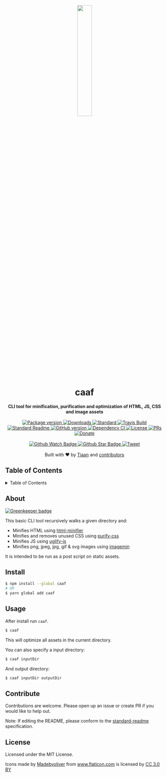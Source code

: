 <div align="center">
	<image width="30%" src="media/minimize.png" alt=""/>
</div>
<h1 align="center">caaf</h1>
<div align="center">
  <strong>CLI tool for minification, purification and optimization of HTML, JS, CSS and image assets</strong>
</div>
<br>
<div align="center">
  <a href="https://npmjs.org/package/caaf">
    <img src="https://img.shields.io/npm/v/caaf.svg?style=flat-square" alt="Package version" />
  </a>
  <a href="https://npmjs.org/package/caaf">
  <img src="https://img.shields.io/npm/dm/caaf.svg?style=flat-square" alt="Downloads" />
  </a>
  <a href="https://github.com/feross/standard">
    <img src="https://img.shields.io/badge/code%20style-standard-brightgreen.svg?style=flat-square" alt="Standard" />
  </a>
  <a href="https://travis-ci.org/tiaanduplessis/caaf">
    <img src="https://img.shields.io/travis/tiaanduplessis/caaf.svg?style=flat-square" alt="Travis Build" />
  </a>
  <a href="https://github.com/RichardLitt/standard-readme)">
    <img src="https://img.shields.io/badge/standard--readme-OK-green.svg?style=flat-square" alt="Standard Readme" />
  </a>
  <a href="https://badge.fury.io/gh/tiaanduplessis%2Fcaaf">
    <img src="https://badge.fury.io/gh/tiaanduplessis%2Fcaaf.svg?style=flat-square" alt="GitHub version" />
  </a>
  <a href="https://dependencyci.com/github/tiaanduplessis/caaf">
    <img src="https://dependencyci.com/github/tiaanduplessis/caaf/badge?style=flat-square" alt="Dependency CI" />
  </a>
  <a href="https://github.com/tiaanduplessis/caaf/blob/master/LICENSE">
    <img src="https://img.shields.io/npm/l/caaf.svg?style=flat-square" alt="License" />
  </a>
  <a href="http://makeapullrequest.com">
    <img src="https://img.shields.io/badge/PRs-welcome-brightgreen.svg?style=flat-square" alt="PRs" />
  </a>
  <a href="https://www.paypal.me/tiaanduplessis/1">
    <img src="https://img.shields.io/badge/$-support-green.svg?style=flat-square" alt="Donate" />
  </a>
</div>
<br>
<div align="center">
  <a href="https://github.com/tiaanduplessis/caaf/watchers">
    <img src="https://img.shields.io/github/watchers/tiaanduplessis/caaf.svg?style=social" alt="Github Watch Badge" />
  </a>
  <a href="https://github.com/tiaanduplessis/caaf/stargazers">
    <img src="https://img.shields.io/github/stars/tiaanduplessis/caaf.svg?style=social" alt="Github Star Badge" />
  </a>
  <a href="https://twitter.com/intent/tweet?text=Check%20out%20caaf!%20https://github.com/tiaanduplessis/caaf%20%F0%9F%91%8D">
    <img src="https://img.shields.io/twitter/url/https/github.com/tiaanduplessis/caaf.svg?style=social" alt="Tweet" />
  </a>
</div>
<br>
<div align="center">
  Built with ❤︎ by <a href="tiaan.beer">Tiaan</a> and <a href="https://github.com/tiaanduplessis/caaf/graphs/contributors">contributors</a>
</div>

<h2>Table of Contents</h2>
<details>
  <summary>Table of Contents</summary>
  <li><a href="#about">About</a></li>
  <li><a href="#install">Install</a></li>
  <li><a href="#usage">Usage</a></li>
  <li><a href="#contribute">Contribute</a></li>
  <li><a href="#license">License</a></li>
</details>

## About

[![Greenkeeper badge](https://badges.greenkeeper.io/tiaanduplessis/caaf.svg)](https://greenkeeper.io/)

This basic CLI tool recursively walks a given directory and:
- Minifies HTML using [html-minifier](https://github.com/kangax/html-minifier)
- Minifies and removes unused CSS using [purify-css](https://github.com/purifycss/purifycss)
- Minifies JS using [uglify-js](https://github.com/mishoo/UglifyJS)
- Minifies png, jpeg, jpg, gif & svg images using [imagemin](https://github.com/imagemin/imagemin)

It is intended to be run as a post script on static assets.

## Install

```sh
$ npm install --global caaf
# OR
$ yarn global add caaf
```

## Usage

After install run `caaf`.

```sh
$ caaf
```

This will optimize all assets in the current directory.

You can also specify a input directory:

```sh
$ caaf inputDir
```

And output directory:

```sh
$ caaf inputDir outputDir
```

## Contribute

Contributions are welcome. Please open up an issue or create PR if you would like to help out.

Note: If editing the README, please conform to the [standard-readme](https://github.com/RichardLitt/standard-readme) specification.

## License

Licensed under the MIT License.

<div>Icons made by <a href="http://www.flaticon.com/authors/madebyoliver" title="Madebyoliver">Madebyoliver</a> from <a href="http://www.flaticon.com" title="Flaticon">www.flaticon.com</a> is licensed by <a href="http://creativecommons.org/licenses/by/3.0/" title="Creative Commons BY 3.0" target="_blank">CC 3.0 BY</a></div>
